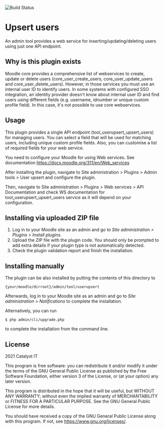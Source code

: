 ![Build Status](https://github.com/catalyst/moodle-tool_userupsert/actions/workflows/ci.yml/badge.svg?branch=MOODLE_39_STABLE)

# Upsert users #

An admin tool provides a web service for inserting/updating/deleting users using just one API endpoint.

## Why is this plugin exists ##

Moodle core provides a comprehensive list of webservices to create, update or delete users (core_user_create_users, 
core_user_update_users and core_user_delete_users). However, in those services you must use an internal user ID 
to identify users. In some systems with configured SSO integration, an identity provider doesn't know about internal 
user ID and find users using different fields (e.g. username, idnumber or unique custom profile field). In this case,
it's not possible to use core webservices. 

## Usage ##

This plugin provides a single API endpoint (tool_userupsert_upsert_users) for managing users. You can select a field 
that will be used for matching users, including unique custom profile fields. Also, you can customise a list of required
fields for your web service. 

You need to configure your Moodle for using Web services. See documentation https://docs.moodle.org/311/en/Web_services

After installing the plugin, navigate to Site administration > Plugins > Admin tools > User upsert and configure the 
plugin.

Then, navigate to Site administration > Plugins > Web services > API Documentation and check WS documentation for 
tool_userupsert_upsert_users service as it will depend on your configuration.

## Installing via uploaded ZIP file ##

1. Log in to your Moodle site as an admin and go to _Site administration >
   Plugins > Install plugins_.
2. Upload the ZIP file with the plugin code. You should only be prompted to add
   extra details if your plugin type is not automatically detected.
3. Check the plugin validation report and finish the installation.

## Installing manually ##

The plugin can be also installed by putting the contents of this directory to

    {your/moodle/dirroot}/admin/tool/userupsert

Afterwards, log in to your Moodle site as an admin and go to _Site administration >
Notifications_ to complete the installation.

Alternatively, you can run

    $ php admin/cli/upgrade.php

to complete the installation from the command line.

## License ##

2021 Catalyst IT

This program is free software: you can redistribute it and/or modify it under
the terms of the GNU General Public License as published by the Free Software
Foundation, either version 3 of the License, or (at your option) any later
version.

This program is distributed in the hope that it will be useful, but WITHOUT ANY
WARRANTY; without even the implied warranty of MERCHANTABILITY or FITNESS FOR A
PARTICULAR PURPOSE.  See the GNU General Public License for more details.

You should have received a copy of the GNU General Public License along with
this program.  If not, see <https://www.gnu.org/licenses/>.
